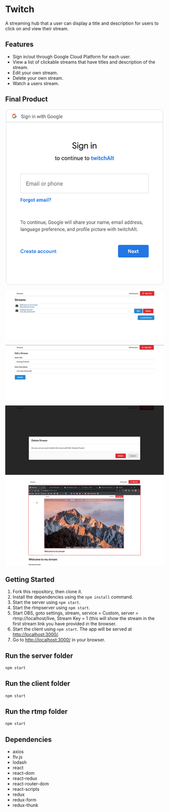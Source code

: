 # Twitch

A streaming hub that a user can display a title and description for users to click on and view their stream.

## Features 

- Sign in/out through Google Cloud Platform for each user. 
- View a list of clickable streams that have titles and description of the stream.
- Edit your own stream.
- Delete your own stream.
- Watch a users stream.


## Final Product

!["Sign In/out Google Functionality"](docs/Google.png)

!["Main screen functionality"](docs/main-screen.png)

!["Edit message"](docs/edit-channel.png)

!["Delete message"](docs/delete-channel.png)

!["Stream Showing"](docs/stream-showing.png)

## Getting Started

1. Fork this repository, then clone it.
2. Install the dependencies using the `npm install` command.
3. Start the server using `npm start`.
3. Start the rtmpserver using `npm start`. 
4. Start OBS, goto settings, stream, service = Custom, server = rtmp://localhost/live, Stream Key = 1 (this will show the stream in the first stream link you have provided in the browser.
6. Start the client using `npm start`. The app will be served at <http://localhost:3000/>.
7. Go to <http://localhost:3000/> in your browser.

## Run the  server folder

```sh
npm start
```

## Run the client folder

```sh
npm start
```

## Run the rtmp folder

```sh
npm start
```

## Dependencies

- axios
- flv.js
- lodash
- react
- react-dom
- react-redux
- react-router-dom
- react-scripts
- redux
- redux-form
- redux-thunk

